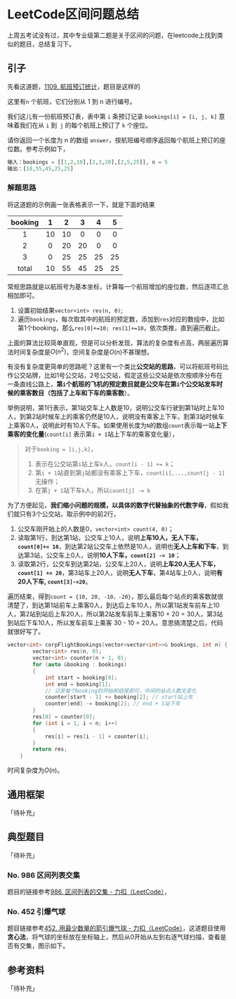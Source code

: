 # LeetCode区间问题总结


上周五考试没有过，其中专业级第二题是关于区间的问题，在leetcode上找到类似的题目，总结复习下。

<!--more-->

## 引子

先看这道题，[1109. 航班预订统计](https://leetcode-cn.com/problems/corporate-flight-bookings/)，题目是这样的

这里有`n` 个航班，它们分别从 1 到 n 进行编号。

我们这儿有一份航班预订表，表中第 `i` 条预订记录 `bookings[i] = [i, j, k]` 意味着我们在从 `i` 到` j` 的每个航班上预订了 `k` 个座位。

请你返回一个长度为 n 的数组 `answer`，按航班编号顺序返回每个航班上预订的座位数。参考示例如下，

```python
输入：bookings = [[1,2,10],[2,3,20],[2,5,25]], n = 5
输出：[10,55,45,25,25]
```

### 解题思路

将这道题的示例画一张表格表示一下，就是下面的结果

| booking |  1   |  2   |  3   |  4   |  5   |
| :-----: | :--: | :--: | :--: | :--: | :--: |
|    1    |  10  |  10  |  0   |  0   |  0   |
|    2    |  0   |  20  |  20  |  0   |  0   |
|    3    |  0   |  25  |  25  |  25  |  25  |
|  total  |  10  |  55  |  45  |  25  |  25  |

常规思路就是以航班号为基本坐标，计算每一个航班增加的座位数，然后逐项汇总相加即可。

1. 设置初始结果`vector<int> res(n, 0)`;
2. 遍历`bookings`，每次取其中的航班的预定数，添加到`res`对应的数组中，比如第1个booking，那么`res[0]+=10; res[1]+=10`，依次类推，直到遍历截止。

上面的算法比较简单直观，但是可以分析发现，算法的复杂度有点高，两层遍历算法时间复杂度是$O(n^2)$，空间复杂度是$O(n)$不甚理想。

有没有复杂度更简单的思路呢？这里有一个类比**公交站的思路**，可以将航班号码比作公交站牌，比如1号公交站，2号公交站，假定这些公交站是依次按顺序分布在一条直线公路上，**第`i`个航班的飞机的预定数目就是公交车在第`i`个公交站发车时候的乘客数目（包括了上车和下车的乘客数**）。

举例说明，第1行表示，第1站交车上人数是10，说明公交车行驶到第1站时上车10人，到第2站时候车上的乘客仍然是10人，说明没有乘客上下车，到第3站时候车上乘客0人，说明此时有10人下车。如果使用长度为`N`的数组`count`表示每一站**上下乘客的变化量**(`count[i]` 表示第`i + 1`站上下车的乘客变化量），

>   对于`booking = [i,j,k]`，
>
> 1. 表示在公交站第`i`站上车`k`人，`count[i - 1] += k`；
> 2. 第`i + 1`站直到第`j`站都没有乘客上下车，`count[i],...,count[j - 1]`无操作；
> 3. 在第`j + 1`站下车`k`人，所以`count[j] -= k`

为了方便起见，**我们缩小问题的规模，以具体的数字代替抽象的代数字母**，假如我们就只有3个公交站，取示例中的前2行，

1. 公交车刚开始上的人数是0，`vector<int> count(4, 0)`；
2. 读取第1行，到达第1站，公交车上10人，说明**上车10人，无人下车，`count[0]+= 10`**，到达第2站公交车上依然是10人，说明也**无人上车和下车**，到达第3站，公交车上0人，说明**10人下车，`count[2] -= 10`**；
3. 读取第2行，公交车到达第2站，公交车上20人，说明**上车20人无人下车，`count[1] += 20`**，第3站车上20人，说明**无人下车**，第4站车上0人，说明**有20人下车, `count[3]-=20`**。

遍历结束，得到`count = {10, 20, -10，-20}`，那么最后每个站点的乘客数就很清楚了，到达第1站前车上乘客0人，到达后上车10人，所以第1站发车前车上10人，第2站到站后上车20人，所以第2站发车前车上乘客10 + 20  = 30人，第3站到站后下车10人，所以发车前车上乘客 30 - 10 = 20人。意思搞清楚之后，代码就很好写了。

```cpp
vector<int> corpFlightBookings(vector<vector<int>>& bookings, int n) {
        vector<int> res(n, 0);
        vector<int> counter(n + 1, 0);
        for (auto &booking : bookings)
        {
            int start = booking[0];
            int end = booking[1];
			// 记录每个booking的开始和结尾即可，中间的站点人数无变化
            counter[start - 1] += booking[2]; // start站上车
            counter[end] -= booking[2]; // end + 1站下车
        }
        res[0] = counter[0];
        for (int i = 1; i < n; i++)
        {
            res[i] = res[i - 1] + counter[i];
        }
        return res;
    }
```

时间复杂度为$O(n)$。

## 通用框架

「待补充」

## 典型题目

「待补充」

### No. 986 区间列表交集

题目的链接参考[986. 区间列表的交集 - 力扣（LeetCode）](https://leetcode-cn.com/problems/interval-list-intersections/)，

### No. 452 引爆气球

题目链接参考[452. 用最少数量的箭引爆气球 - 力扣（LeetCode）](https://leetcode-cn.com/problems/minimum-number-of-arrows-to-burst-balloons/)，这道题目使用**贪心法**，将气球的坐标放在坐标轴上，然后从0开始从左到右逐气球扫描，查看是否有交集，图示如下。

## 参考资料

「待补充」


